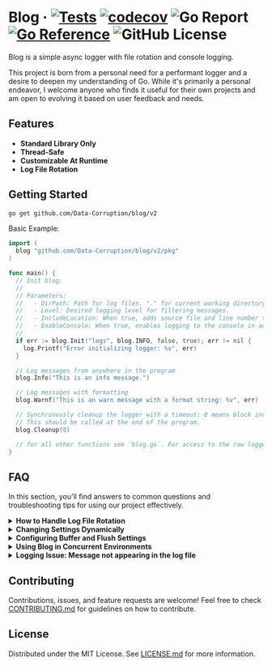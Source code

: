 # Blog · [![Tests](https://github.com/Data-Corruption/blog/actions/workflows/tests.yml/badge.svg)](https://github.com/Data-Corruption/blog/actions/workflows/tests.yml) [![codecov](https://codecov.io/github/Data-Corruption/blog/graph/badge.svg?token=HGC6QI86EG)](https://codecov.io/github/Data-Corruption/blog) ![Go Report](https://img.shields.io/badge/go%20report-A+-brightgreen.svg?style=flat) [![Go Reference](https://pkg.go.dev/badge/github.com/Data-Corruption/blog.svg)](https://pkg.go.dev/github.com/Data-Corruption/blog) ![GitHub License](https://img.shields.io/github/license/Data-Corruption/blog)

Blog is a simple async logger with file rotation and console logging.

This project is born from a personal need for a performant logger and a desire to deepen my understanding of Go. While it's primarily a personal endeavor, I welcome anyone who finds it useful for their own projects and am open to evolving it based on user feedback and needs.

## Features

- **Standard Library Only**
- **Thread-Safe**
- **Customizable At Runtime**
- **Log File Rotation**

## Getting Started

```sh
go get github.com/Data-Corruption/blog/v2
```

Basic Example:

```go
import (
  blog "github.com/Data-Corruption/blog/v2/pkg"
)

func main() {
  // Init blog.
  //
  // Parameters:
  //   - DirPath: Path for log files. "." for current working directory or "" to disable file logging.
  //   - Level: Desired logging level for filtering messages.
  //   - IncludeLocation: When true, adds source file and line number to log messages (e.g., "main.go:42").
  //   - EnableConsole: When true, enables logging to the console in addition to files.
  //
  if err := blog.Init("logs", blog.INFO, false, true); err != nil {
    log.Printf("Error initializing logger: %v", err)
  }

  // Log messages from anywhere in the program
  blog.Info("This is an info message.")

  // Log messages with formatting
  blog.Warnf("This is an warn message with a format string: %v", err)

  // Synchronously cleanup the logger with a timeout; 0 means block indefinitely.
  // This should be called at the end of the program.
  blog.Cleanup(0)

  // for all other functions see `blog.go`. For access to the raw logger, see `logger.go`.
}
```

## FAQ

In this section, you'll find answers to common questions and troubleshooting tips for using our project effectively.

<details>
<summary><b>How to Handle Log File Rotation</b></summary>

Question: What happens when the log file reaches its maximum size, and how can I manage it?

Answer: Blog automatically handles log file rotation based on the size limit you set. Once the latest.log file exceeds the specified maximum size, it's renamed with the current date and time, and a new latest.log file is created. You can adjust the maximum file size using `blog.SetMaxFileSizeBytes(size)`. This ensures your logs are manageable and prevents excessive file growth.
</details>

<details>
<summary><b>Changing Settings Dynamically</b></summary>

Question: Can I change the logger's settings at runtime, and how?

Answer: Yes, you can dynamically adjust various settings in the logger. Due to the async nature of the logger these settings may take a few ms to update. Here is a list of available methods to update settings:

- `SetLevel(level LogLevel)`
- `SetConsole(enable bool)`
- `SetMaxBufferSizeBytes(size int)` Larger values will increase memory usage and reduce the frequency of disk writes.
- `SetMaxFileSizeBytes(size int)`
- `SetDirectoryPath(path string)` "." for current directory and "" to disable file logging.
- `SetFlushInterval(d time.Duration)` To disable automatic flushing, set to 0

</details>

<details>
<summary><b>Configuring Buffer and Flush Settings</b></summary>

**Question**: How can I optimize performance by configuring the internal buffer and flush intervals?

**Answer**: Blog optimizes log writing using a rolling buffer, which automatically flushes based on two configurable events:

- **Buffer Size Limit Reached**: When the buffer accumulates to a certain size, it triggers a flush. You can set this threshold with `blog.SetMaxBufferSizeBytes(size)`. The default size is 4KB. Larger values will reduce the frequency of disk writes but also increase memory usage.
- **Time Interval Elapsed**: The buffer also flushes periodically after a specified time interval, ensuring logs are written even during low activity. Set this interval with `blog.SetFlushInterval(amountOfTime)`. The default interval is 5 seconds. Shortening this time ensures more frequent writes, while lengthening it can reduce disk I/O. To disable entirely set this to 0.

</details>

<details>
<summary><b>Using Blog in Concurrent Environments</b></summary>

**Question**: Is Blog suitable for concurrent environments, and are there any special considerations for synchronous operations?

**Answer**: Blog is inherently safe for concurrent use in applications. Keep in mind it is asynchronous. Tf you require synchronous logging, I recommend checking out one of GO's many libs that support sync operation, like [zap](https://github.com/uber-go/zap).
</details>

<details>
<summary><b>Logging Issue: Message not appearing in the log file</b></summary>
  
**Question**: After logging a message, flushing, and then reading the log file, why doesn't it contain my message?

**Answer**: This is likely due to the asynchronous nature of our logging system. These processes may require some time to execute. To resolve this:

- **Step 1**: Wait for a few milliseconds after logging your message before flushing or cleanup.
- **Step 2**: Similarly, wait for a few milliseconds after flushing before you attempt to read the log file.

</details>

## Contributing

Contributions, issues, and feature requests are welcome! Feel free to check [CONTRIBUTING.md](CONTRIBUTING.md) for guidelines on how to contribute.

## License

Distributed under the MIT License. See [LICENSE.md](LICENSE.md) for more information.
